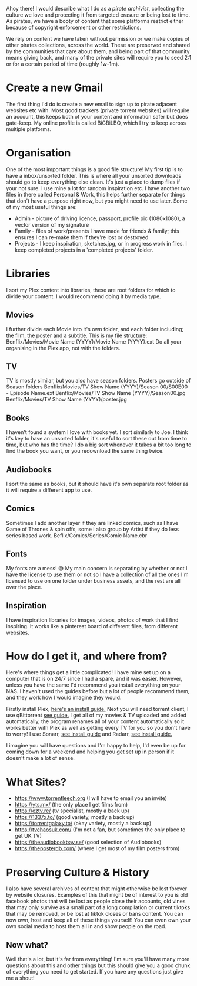 Ahoy there! I would describe what I do as a *pirate archivist*, collecting the culture we love and protecting it from targeted erasure or being lost to time. As pirates, we have a booty of content that some platforms restrict either because of copyright enforcement or other restrictions. 

We rely on content we have taken without permission or we make copies of other pirates collections, across the world. These are preserved and shared by the communities that care about them, and being part of that community means giving back, and many of the private sites will require you to seed 2:1 or for a certain period of time (roughly 1w-1m). 
# Create a new Gmail
The first thing I'd do is create a new email to sign up to pirate adjacent websites etc with. Most good trackers (private torrent websites) will require an account, this keeps both of your content and information safer but does gate-keep. My online profile is called BiGBiLBO, which I try to keep across multiple platforms.
# Organisation
One of the most important things is a good file structure! My first tip is to have a inbox/unsorted folder. This is where all your unsorted downloads should go to keep everything else clean. It's just a place to dump files if your not sure. I use mine a lot for random inspiration etc. I have another two files in there called Personal & Work, this helps further separate for things that don't have a purpose right now, but you might need to use later. Some of my most useful things are:
- Admin - picture of driving licence, passport, profile pic (1080x1080), a vector version of my signature
- Family - files of work/presents I have made for friends & family; this ensures I can re-make them if they're lost or destroyed
- Projects - I keep inspiration, sketches.jpg, or in progress work in files. I keep completed projects in a 'completed projects' folder.
# Libraries
I sort my Plex content into libraries, these are root folders for which to divide your content. I would recommend doing it by media type. 
## Movies
I further divide each Movie into it's own folder, and each folder including; the film, the poster and a subtitle. This is my file structure: Benflix/Movies/Movie Name (YYYY)/Movie Name (YYYY).ext 
Do all your organising in the Plex app, not with the folders.
## TV
TV is mostly similar, but you also have season folders. Posters go outside of Season folders
Benflix/Movies/TV Show Name (YYYY)/Season 00/S00E00 - Episode Name.ext 
Benflix/Movies/TV Show Name (YYYY)/Season00.jpg
Benflix/Movies/TV Show Name (YYYY)/poster.jpg 
## Books
I haven't found a system I love with books yet. I sort similarly to Joe. I think it's key to have an unsorted folder, it's useful to sort these out from time to time, but who has the time? I do a big sort whenever it takes a bit too long to find the book you want, or you redownload the same thing twice.
## Audiobooks
I sort the same as books, but it should have it's own separate root folder as it will require a different app to use.
## Comics
Sometimes I add another layer if they are linked comics, such as I have Game of Thrones & spin offs, some I also group by Artist if they do less series based work.
Beflix/Comics/Series/Comic Name.cbr
## Fonts
My fonts are a mess! 😅 My main concern is separating by whether or not I have the license to use them or not so I have a collection of all the ones I'm licensed to use on one folder under business assets, and the rest are all over the place. 
## Inspiration
I have inspiration libraries for images, videos, photos of work that I find inspiring. It works like a pinterest board of different files, from different websites.

# How do I get it, and where from?
Here's where things get a little complicated! I have mine set up on a computer that is on 24/7 since I had a spare, and it was easier. However, unless you have the same I'd recommend you install everything on your NAS. I haven't used the guides before but a lot of people recommend them, and they work how I would imagine they would.

Firstly install Plex, [here's an install guide.](https://drfrankenstein.co.uk/2023/05/01/plex-in-container-manager-on-a-synology-nas-no-hardware-transcoding/) Next you will need torrent client, I use qBittorrent [see guide.](https://drfrankenstein.co.uk/2023/09/28/qbittorrent-container-manager-on-a-synology-nas/) I get all of my movies & TV uploaded and added automatically, the program renames all of your content automatically so it works better with Plex as well as getting every TV for you so you don't have to worry! I use Sonarr, [see install guide](https://drfrankenstein.co.uk/2021/05/03/setting-up-sonarr-in-docker-on-a-synology-nas/) and Radarr, [see install guide.](https://drfrankenstein.co.uk/2021/07/30/setting-up-radarr-in-docker-on-a-synology-nas/) 

I imagine you will have questions and I'm happy to help, I'd even be up for coming down for a weekend and helping you get set up in person if it doesn't make a lot of sense.
# What Sites?
- https://www.torrentleech.org (I will have to email you an invite)
- https://yts.mx/ (the only place I get films from)
- https://eztv.re/ (tv specialist, mostly a back up)
- https://1337x.to/ (good variety, mostly a back up)
- https://torrentgalaxy.to/ (okay variety, mostly a back up)
- https://tvchaosuk.com/ (I'm not a fan, but sometimes the only place to get UK TV)
- https://theaudiobookbay.se/ (good selection of Audiobooks)
- https://theposterdb.com/ (where I get most of my film posters from)
# Preserving Culture & History
I also have several archives of content that might otherwise be lost forever by website closures. Examples of this that might be of interest to you is old facebook photos that will be lost as people close their accounts, old vines that may only survive as a small part of a long compilation or current tiktoks that may be removed, or be lost at tiktok closes or bans content. You can now own, host and keep all of these things yourself! You can even own your own social media to host them all in and show people on the road.
## Now what?
Well that's a lot, but it's far from everything! I'm sure you'll have many more questions about this and other things but this should give you a good chunk of everything you need to get started. If you have any questions just give me a shout!

